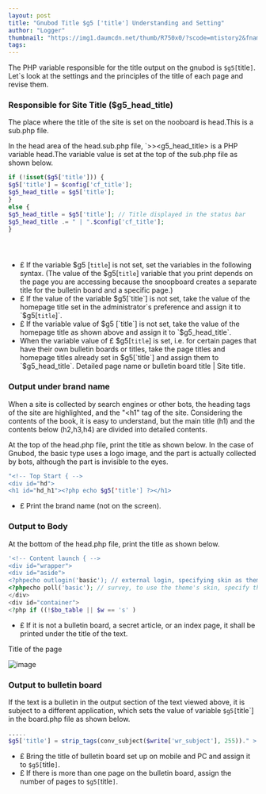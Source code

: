 ```yaml
---
layout: post
title: "Gnubod Title $g5 ['title'] Understanding and Setting"
author: "Logger"
thumbnail: "https://img1.daumcdn.net/thumb/R750x0/?scode=mtistory2&fname=https%3A%2F%2Ft1.daumcdn.net%2Fcfile%2Ftistory%2F2745A64F5887955D1F"
tags: 
---
```



The PHP variable responsible for the title output on the gnubod is `$g5[`title`]`. Let`s look at the settings and the principles of the title of each page and revise them.

### Responsible for Site Title ($g5_head_title)

The place where the title of the site is set on the nooboard is head.This is a sub.php file.

In the head area of the head.sub.php file, `<title><?php echo $g5_head_title; ?></title>>><g5_head_title> is a PHP variable head.The variable value is set at the top of the sub.php file as shown below.

```php
if (!isset($g5['title'])) {
$g5['title'] = $config['cf_title'];
$g5_head_title = $g5['title'];
}
else {
$g5_head_title = $g5['title']; // Title displayed in the status bar
$g5_head_title .= " | ".$config['cf_title'];
}





```

- £ If the variable $g5 [`title`] is not set, set the variables in the following syntax. (The value of the $g5[`title`] variable that you print depends on the page you are accessing because the snoopboard creates a separate title for the bulletin board and a specific page.)
- £ If the value of the variable $g5[`title`] is not set, take the value of the homepage title set in the administrator`s preference and assign it to `$g5[`title`]`.
- £ If the variable value of $g5 [`title`] is not set, take the value of the homepage title as shown above and assign it to `$g5_head_title`.
- When the variable value of £ $g5[`title`] is set, i.e. for certain pages that have their own bulletin boards or titles, take the page titles and homepage titles already set in $g5[`title`] and assign them to `$g5_head_title`. Detailed page name or bulletin board title | Site title.

### Output under brand name

When a site is collected by search engines or other bots, the heading tags of the site are highlighted, and the "<h1" tag of the site. Considering the contents of the book, it is easy to understand, but the main title (h1) and the contents below (h2,h3,h4) are divided into detailed contents.

At the top of the head.php file, print the title as shown below. In the case of Gnubod, the basic type uses a logo image, and the part is actually collected by bots, although the part is invisible to the eyes.

```php
"<!-- Top Start { -->
<div id="hd">
<h1 id="hd_h1"><?php echo $g5['title'] ?></h1>


```

- £ Print the brand name (not on the screen).

### Output to Body

At the bottom of the head.php file, print the title as shown below.

```php
'<!-- Content launch { -->
<div id="wrapper">
<div id="aside">
<?phpecho outlogin('basic'); // external login, specifying skin as theme/basic to use the theme's skin?>
<?phpecho poll('basic'); // survey, to use the theme's skin, specify the skin like theme/basic?>
</div>
<div id="container">
<?php if ((!$bo_table || $w == 's' )
```

- £ If it is not a bulletin board, a secret article, or an index page, it shall be printed under the title of the text.

Title of the page

![image](https://t1.daumcdn.net/cfile/tistory/2564F84B58879B2015)

### Output to bulletin board

If the text is a bulletin in the output section of the text viewed above, it is subject to a different application, which sets the value of variable `$g5[`title`] in the board.php file as shown below.

```php
.....
$g5['title'] = strip_tags(conv_subject($write['wr_subject'], 255))." > ".((G5_IS_MOBILE
```

- £ Bring the title of bulletin board set up on mobile and PC and assign it to `$g5[`title`]`.
- £ If there is more than one page on the bulletin board, assign the number of pages to `$g5[`title`]`.
